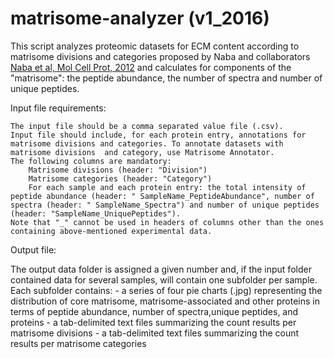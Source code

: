 # matrisome-analyzer (v1_2016)

This script analyzes proteomic datasets for ECM content according to matrisome divisions and categories proposed by Naba and collaborators <a href="https://www.mcponline.org/article/S1535-9476(20)30479-5/fulltext">Naba et al, Mol Cell Prot, 2012</a> and calculates for components of the "matrisome": the peptide abundance, the number of spectra and number of unique peptides.

Input file requirements:

    The input file should be a comma separated value file (.csv).
    Input file should include, for each protein entry, annotations for matrisome divisions and categories. To annotate datasets with matrisome divisions  and category, use Matrisome Annotator.
    The following columns are mandatory:
        Matrisome divisions (header: "Division")
        Matrisome categories (header: "Category")
        For each sample and each protein entry: the total intensity of peptide abundance (header: " SampleName_PeptideAbundance", number of spectra (header: " SampleName_Spectra") and number of unique peptides (header: "SampleName_UniquePeptides").
    Note that "_" cannot be used in headers of columns other than the ones containing above-mentioned experimental data.


Output file:

   The output data folder is assigned a given number and, if the input folder contained data for several samples, will contain one subfolder per sample. Each subfolder contains:
       - a series of four pie charts (.jpg) representing the distribution of core matrisome, matrisome-associated and other proteins in terms of peptide abundance, number of spectra,unique peptides, and proteins
       - a tab-delimited text files summarizing the count results per matrisome divisions
       - a tab-delimited text files summarizing the count results per matrisome categories
